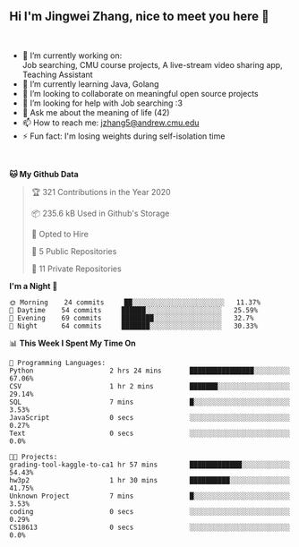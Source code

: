 Hi I'm Jingwei Zhang, nice to meet you here 👋
---
<br>


- 🔭 I’m currently working on: <br>
    Job searching, CMU course projects, A live-stream video sharing app, Teaching Assistant
- 🌱 I’m currently learning Java, Golang
- 👯 I’m looking to collaborate on meaningful open source projects
- 🤔 I’m looking for help with Job searching :3
- 💬 Ask me about the meaning of life (42)
- 📫 How to reach me: jzhang5@andrew.cmu.edu
- ⚡ Fun fact: I'm losing weights during self-isolation time
<br>


<!--START_SECTION:waka-->
**🐱 My Github Data** 

> 🏆 321 Contributions in the Year 2020
 > 
> 📦 235.6 kB Used in Github's Storage 
 > 
> 💼 Opted to Hire
 > 
> 📜 5 Public Repositories
 > 
> 🔑 11 Private Repositories 

**I'm a Night 🦉** 

```text
🌞 Morning    24 commits     ██░░░░░░░░░░░░░░░░░░░░░░░   11.37% 
🌆 Daytime    54 commits     ██████░░░░░░░░░░░░░░░░░░░   25.59% 
🌃 Evening    69 commits     ████████░░░░░░░░░░░░░░░░░   32.7% 
🌙 Night      64 commits     ███████░░░░░░░░░░░░░░░░░░   30.33%

```


📊 **This Week I Spent My Time On** 

```text
💬 Programming Languages: 
Python                   2 hrs 24 mins       ████████████████░░░░░░░░░   67.06% 
CSV                      1 hr 2 mins         ███████░░░░░░░░░░░░░░░░░░   29.14% 
SQL                      7 mins              █░░░░░░░░░░░░░░░░░░░░░░░░   3.53% 
JavaScript               0 secs              ░░░░░░░░░░░░░░░░░░░░░░░░░   0.27% 
Text                     0 secs              ░░░░░░░░░░░░░░░░░░░░░░░░░   0.0%

🐱‍💻 Projects: 
grading-tool-kaggle-to-ca1 hr 57 mins        █████████████░░░░░░░░░░░░   54.43% 
hw3p2                    1 hr 30 mins        ██████████░░░░░░░░░░░░░░░   41.75% 
Unknown Project          7 mins              █░░░░░░░░░░░░░░░░░░░░░░░░   3.53% 
coding                   0 secs              ░░░░░░░░░░░░░░░░░░░░░░░░░   0.29% 
CS18613                  0 secs              ░░░░░░░░░░░░░░░░░░░░░░░░░   0.0%

```


<!--END_SECTION:waka-->
